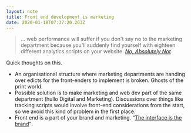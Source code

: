 ```yaml
---
layout: note
title: Front end development is marketing
date: 2020-01-18T07:37:20.263Z
---
```

> ... web performance will suffer if you don't say no to the marketing department because you'll suddenly find yourself with eighteen different analytics scripts on your website. <cite><a href="https://css-tricks.com/no-absolutely-not/">No, Absolutely Not</a></cite>

Quick thoughts on this.

- An organisational structure where marketing departments are handing over edicts for the front-enders to implement is broken. Ghosts of the print world.
- Possible solution is to make marketing and web dev part of the same department (hullo Digital and Marketing). Discussions over things like tracking scripts would involve front-end considerations from the start, so we avoid this kind of problem in the first place.
- Front end is a part of your brand and marketing. <q><a href="https://ia.net/topics/the-interface-of-a-cheeseburger">The interface is the brand</a></q>.



